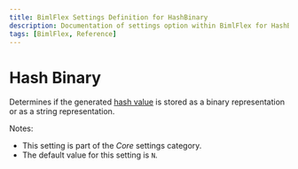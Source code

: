 ```yaml
---
title: BimlFlex Settings Definition for HashBinary
description: Documentation of settings option within BimlFlex for HashBinary
tags: [BimlFlex, Reference]
---
```


# Hash Binary

Determines if the generated [hash value](bimlflex-concepts-hashing) is stored as a binary representation or as a string representation.

Notes:

* This setting is part of the *Core* settings category.
* The default value for this setting is `N`.
